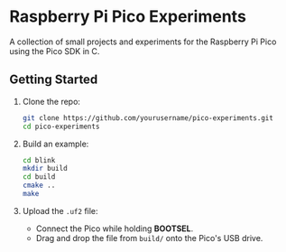 # Raspberry Pi Pico Experiments

A collection of small projects and experiments for the Raspberry Pi Pico using the Pico SDK in C.

## Getting Started

1. Clone the repo:

   ```bash
   git clone https://github.com/yourusername/pico-experiments.git
   cd pico-experiments
   ```

2. Build an example:
   ```bash
   cd blink
   mkdir build
   cd build
   cmake ..
   make
   ```

3. Upload the `.uf2` file:
   - Connect the Pico while holding **BOOTSEL**.
   - Drag and drop the file from `build/` onto the Pico's USB drive.
